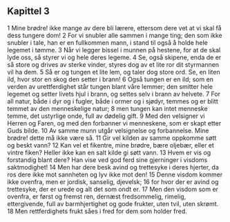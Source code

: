 ## Kapittel 3

1 Mine brødre! ikke mange av dere bli lærere, ettersom dere vet at vi skal få dess tungere dom!
2 For vi snubler alle sammen i mange ting; den som ikke snubler i tale, han er en fullkommen mann, i stand til også å holde hele legemet i tømme.
3 Når vi legger bissel i munnen på hestene, for at de skal lyde oss, så styrer vi og hele deres legeme.
4 Se, også skipene, enda de er så store og drives av sterke vinder, styres dog av et lite ror dit styrmannen vil ha dem.
5 Så er og tungen et lite lem, og taler dog store ord. Se, en liten ild, hvor stor en skog den setter i brann!
6 Også tungen er en ild; som en verden av urettferdighet står tungen blant våre lemmer; den smitter hele legemet og setter livets hjul i brann, og settes selv i brann av helvete.
7 For all natur, både i dyr og i fugler, både i ormer og i sjødyr, temmes og er blitt temmet av den menneskelige natur;
8 men tungen kan intet menneske temme, det ustyrlige onde, full av dødelig gift.
9 Med den velsigner vi Herren og Faren, og med den forbanner vi menneskene, som er skapt etter Guds bilde.
10 Av samme munn utgår velsignelse og forbannelse. Mine brødre! dette må ikke være så.
11 Gir vel kilden av samme oppkomme søtt og beskt vann?
12 Kan vel et fikentre, mine brødre, bære oljebær, eller et vintre fiken? Heller ikke kan en salt kilde gi søtt vann.
13 Hvem er vis og forstandig blant dere? Han vise ved god ferd sine gjerninger i visdoms saktmodighet!
14 Men har dere besk avind og trettesyke i deres hjerter, da ros dere ikke mot sannheten og lyv ikke mot den!
15 Denne visdom kommer ikke ovenfra, men er jordisk, sanselig, djevelsk;
16 for hvor der er avind og trettesyke, der er urede og alt det som ondt er.
17 Men den visdom som er ovenfra, er først og fremst ren, dernæst fredsommelig, rimelig, ettergivende, full av barmhjertighet og gode frukter, uten tvil, uten skrømt.
18 Men rettferdighets frukt såes i fred for dem som holder fred.
